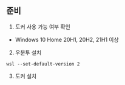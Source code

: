 ## 준비

1. 도커 사용 가능 여부 확인
- Windows 10 Home 20H1, 20H2, 21H1 이상

2. 우분투 설치
```
wsl --set-default-version 2
```

3. 도커 설치 
